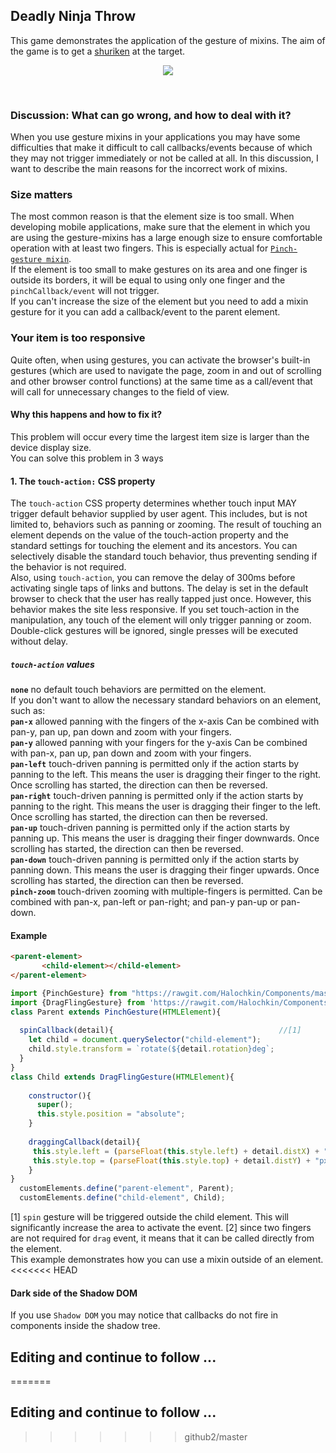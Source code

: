 ## Deadly Ninja Throw

This game demonstrates the application of the gesture of mixins. The aim of the game is to get a [shuriken](https://en.wikipedia.org/wiki/Shuriken) at the target.
<p align="center">
  <img src="./pictures/logo.png">
</p><br>

### Discussion: What can go wrong, and how to deal with it?
When you use gesture mixins in your applications you may have some difficulties that make it difficult to call
 callbacks/events because of which they may not trigger immediately or not be called at all.
 In this discussion, I want to describe the main reasons for the incorrect work of mixins.
 
### Size matters
The most common reason is that the element size is too small. 
When developing mobile applications, make sure that the element in which you are using the gesture-mixins has a large enough 
size to ensure comfortable operation with at least two fingers. This is especially actual for 
[`Pinch-gesture mixin`](https://github.com/Halochkin/Components/tree/master/Gestures/PinchGestureMixin).  
If the element is too small to make gestures on its area and one finger is outside its borders, it will be equal to using only 
one finger and the `pinchCallback/event` will not trigger.<br>
If you can't increase the size of the element but you need to add a mixin 
gesture for it you can add a callback/event to the parent element.
### Your item is too responsive
Quite often, when using gestures, you can activate the browser's built-in gestures (which are used to navigate the page, zoom in and out of scrolling and other browser control functions) at the same time as a call/event that will call for unnecessary changes to the field of view.
####  Why this happens and how to fix it?
This problem will occur every time the largest item size is larger than the device display size.<br>
You can solve this problem in 3 ways
#### 1. The `touch-action:` CSS property
The `touch-action` CSS property determines whether touch input MAY trigger default behavior supplied by user agent. This includes, but is not limited to, behaviors such as panning or zooming. 
The result of touching an element depends on the value of the touch-action property and the standard settings for touching the element and its ancestors. You can selectively disable the standard touch behavior, thus preventing sending if the behavior is not required.<br>
Also, using `touch-action`, you can remove the delay of 300ms before activating single taps of links and buttons. The delay is set in the default browser to check that the user has really tapped just once. However, this behavior makes the site less responsive. If you set touch-action in the manipulation, any touch of the element will only trigger panning or zoom. Double-click gestures will be ignored, single presses will be executed without delay.<br>
##### `touch-action` values
**`none`** no default touch behaviors are permitted on the element.<br>
If you don't want to allow the necessary standard behaviors on an element, such as:<br>
**`pan-x`** allowed panning with the fingers of the x-axis Can be combined with pan-y, pan up, pan down and zoom with your fingers. <br>
**`pan-y`** allowed panning with your fingers for the y-axis Can be combined with pan-x, pan up, pan down and zoom with your fingers. <br>
**`pan-left`** touch-driven panning is permitted only if the action starts by panning to the left. This means the user is dragging their finger to the right. Once scrolling has started, the direction can then be reversed.<br>
**`pan-right`** touch-driven panning is permitted only if the action starts by panning to the right. This means the user is dragging their finger to the left. Once scrolling has started, the direction can then be reversed.<br>
**`pan-up`** touch-driven panning is permitted only if the action starts by panning up. This means the user is dragging their finger downwards. Once scrolling has started, the direction can then be reversed.<br>
**`pan-down`** touch-driven panning is permitted only if the action starts by panning down. This means the user is dragging their finger upwards. Once scrolling has started, the direction can then be reversed.<br>
**`pinch-zoom`** touch-driven zooming with multiple-fingers is permitted. Can be combined with pan-x, pan-left or pan-right; and pan-y pan-up or pan-down. <br>









#### Example
```html
<parent-element>
       <child-element></child-element>
</parent-element>
```

```javascript
import {PinchGesture} from "https://rawgit.com/Halochkin/Components/master/Gestures/PinchGestureMixin/src/PinchMixin.js";
import {DragFlingGesture} from 'https://rawgit.com/Halochkin/Components/master/Gestures/DragFlingMixin/src/DragFlingGestureMixin.js';
class Parent extends PinchGesture(HTMLElement){
  
  spinCallback(detail){                                     //[1]
    let child = document.querySelector("child-element");
    child.style.transform = `rotate(${detail.rotation}deg`;
  }
}
class Child extends DragFlingGesture(HTMLElement){
  
    constructor(){
      super();
      this.style.position = "absolute";
    }
    
    draggingCallback(detail){
     this.style.left = (parseFloat(this.style.left) + detail.distX) + "px";
     this.style.top = (parseFloat(this.style.top) + detail.distY) + "px";
    }
}
  customElements.define("parent-element", Parent);
  customElements.define("child-element", Child);
```
[1]  `spin` gesture will be triggered outside the child element. This will significantly increase the area to activate the event.
[2]   since two fingers are not required for `drag` event, it means that it can be called directly from the element.<br>
This example demonstrates how you can use a mixin outside of an element.
<<<<<<< HEAD
 #### Dark side of the Shadow DOM
 If you use `Shadow DOM` you may notice that callbacks do not fire in components inside the shadow tree.
 
 
 ## Editing and continue to follow ...
=======
 ## Editing and continue to follow ...
>>>>>>> github2/master
